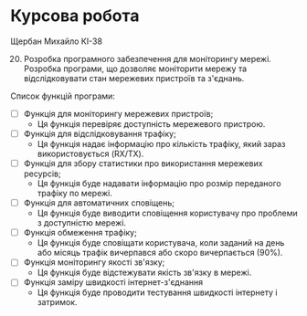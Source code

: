 # Курсова робота
Щербан Михайло КІ-38

20. Розробка програмного забезпечення для моніторингу   мережі. Розробка програми, що дозволяє моніторити мережу та   відслідковувати стан мережевих пристроїв та з'єднань.

Список функцій програми:
- [ ] Функція для моніторингу мережевих пристроїв;
    - Ця функція перевіряє доступність мережевого пристрою.
- [ ] Функція для відслідковування трафіку;
    - Ця функція надає інформацію про кількість трафіку, який зараз використовується (RX/TX).
- [ ] Функція для збору статистики про використання мережевих ресурсів;
    - Ця функція буде надавати інформацію про розмір переданого трафіку по мережі.
- [ ] Функція для автоматичних сповіщень;
    - Ця функція буде виводити сповіщення користувачу про проблеми з доступністю мережі.
- [ ] Функція обмеження трафіку;
    - Ця функція буде сповіщати користувача, коли заданий на день або місяць трафік вичерпався або скоро вичерпається (90%).
- [ ] Функція моніторингу якості зв'язку;
    - Ця функція буде відстежувати якість зв'язку в мережі.
- [ ] Функція заміру швидкості інтернет-з'єднання
    - Ця функція буде проводити тестування швидкості інтернету і затримок.
